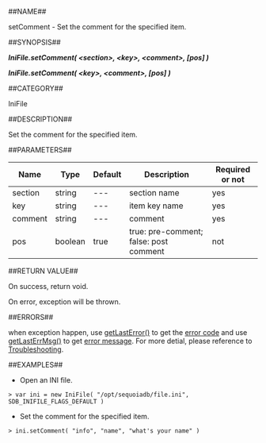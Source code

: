 
##NAME##

setComment - Set the comment for the specified item.

##SYNOPSIS##

***IniFile.setComment( \<section\>, \<key\>, \<comment\>, \[pos\] )***

***IniFile.setComment( \<key\>, \<comment\>, \[pos\] )***

##CATEGORY##

IniFile

##DESCRIPTION##

Set the comment for the specified item.

##PARAMETERS##

| Name     | Type     | Default | Description                            | Required or not |
| -------- | -------- | --------| -------------------------------------- | --------------- |
| section  | string   | ---     | section name                           | yes             |
| key      | string   | ---     | item key name                          | yes             |
| comment  | string   | ---     | comment                                | yes             |
| pos      | boolean  | true    | true: pre-comment; false: post comment | not             |

##RETURN VALUE##

On success, return void.

On error, exception will be thrown.

##ERRORS##

when exception happen, use [getLastError()](manual/Manual/Sequoiadb_command/Global/getLastError.md) to get the [error code](manual/Manual/Sequoiadb_error_code.md)  and use [getLastErrMsg()](manual/Manual/Sequoiadb_command/Global/getLastErrMsg.md) to get [error message](manual/Manual/Sequoiadb_command/Global/getLastErrMsg.md). For more detial, please  reference to [Troubleshooting](manual/FAQ/faq_sdb.md).

##EXAMPLES##

* Open an INI file.

```lang-javascript
> var ini = new IniFile( "/opt/sequoiadb/file.ini", SDB_INIFILE_FLAGS_DEFAULT )
```

* Set the comment for the specified item.

```lang-javascript
> ini.setComment( "info", "name", "what's your name" )
```